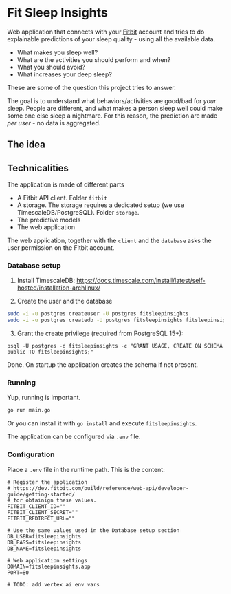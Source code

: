 # Fit Sleep Insights

Web application that connects with your [Fitbit](https://www.fitbit.com/) account and tries to do explainable predictions of your sleep quality - using all the available data.

- What makes you sleep well?
- What are the activities you should perform and when?
- What you should avoid?
- What increases your deep sleep?

These are some of the question this project tries to answer.

The goal is to understand what behaviors/activities are good/bad for *your* sleep. People are different, and what makes a person sleep well could make some one else sleep a nightmare. For this reason, the prediction are made *per user* - no data is aggregated. 

## The idea



## Technicalities

The application is made of different parts

- A Fitbit API client. Folder `fitbit`
- A storage. The storage requires a dedicated setup (we use TimescaleDB/PostgreSQL). Folder `storage`.
- The predictive models
- The web application

The web application, together with the `client` and the `database` asks the user permission on the Fitbit account.

### Database setup

1. Install TimescaleDB: https://docs.timescale.com/install/latest/self-hosted/installation-archlinux/

2. Create the user and the database

```bash
sudo -i -u postgres createuser -U postgres fitsleepinsights
sudo -i -u postgres createdb -U postgres fitsleepinsights fitsleepinsights
```

3. Grant the create privilege (required from PostgreSQL 15+):

```
psql -U postgres -d fitsleepinsights -c "GRANT USAGE, CREATE ON SCHEMA public TO fitsleepinsights;"
```

Done. On startup the application creates the schema if not present.


### Running

Yup, running is important.

```bash
go run main.go
```

Or you can install it with `go install` and execute `fitsleepinsights`.

The application can be configured via `.env` file.

### Configuration

Place a `.env` file in the runtime path. This is the content:

```env
# Register the application
# https://dev.fitbit.com/build/reference/web-api/developer-guide/getting-started/
# for obtainign these values.
FITBIT_CLIENT_ID=""
FITBIT_CLIENT_SECRET=""
FITBIT_REDIRECT_URL=""

# Use the same values used in the Database setup section
DB_USER=fitsleepinsights
DB_PASS=fitsleepinsights
DB_NAME=fitsleepinsights

# Web application settings
DOMAIN=fitsleepinsights.app
PORT=80

# TODO: add vertex ai env vars
```
